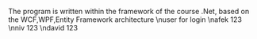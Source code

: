 The program is written within the framework of the course .Net, based on the WCF,WPF,Entity Framework architecture
\nuser for login
\nafek  123
\nniv  123
\ndavid 123
